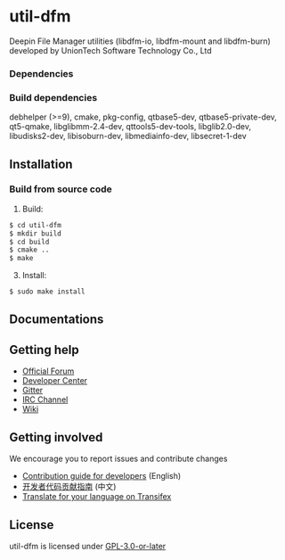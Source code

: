 # util-dfm

Deepin File Manager utilities (libdfm-io, libdfm-mount and libdfm-burn) developed by UnionTech Software Technology Co., Ltd

### Dependencies


### Build dependencies

 debhelper (>=9),
 cmake,
 pkg-config,
 qtbase5-dev,
 qtbase5-private-dev,
 qt5-qmake,
 libglibmm-2.4-dev,
 qttools5-dev-tools,
 libglib2.0-dev,
 libudisks2-dev,
 libisoburn-dev,
 libmediainfo-dev,
 libsecret-1-dev
 
## Installation
### Build from source code

1. Build:

```bash
$ cd util-dfm
$ mkdir build
$ cd build
$ cmake ..
$ make
```

3. Install:

```bash
$ sudo make install
```



## Documentations



## Getting help

 - [Official Forum](https://bbs.deepin.org/)
 - [Developer Center](https://github.com/linuxdeepin/developer-center)
 - [Gitter](https://gitter.im/orgs/linuxdeepin/rooms)
 - [IRC Channel](https://webchat.freenode.net/?channels=deepin)
 - [Wiki](https://wiki.deepin.org/)

## Getting involved

We encourage you to report issues and contribute changes

 - [Contribution guide for developers](https://github.com/linuxdeepin/developer-center/wiki/Contribution-Guidelines-for-Developers-en) (English)
 - [开发者代码贡献指南](https://github.com/linuxdeepin/developer-center/wiki/Contribution-Guidelines-for-Developers) (中文)
 - [Translate for your language on Transifex](https://www.transifex.com/linuxdeepin/deepin-file-manager/)

## License

util-dfm is licensed under [GPL-3.0-or-later](LICENSE.txt)
